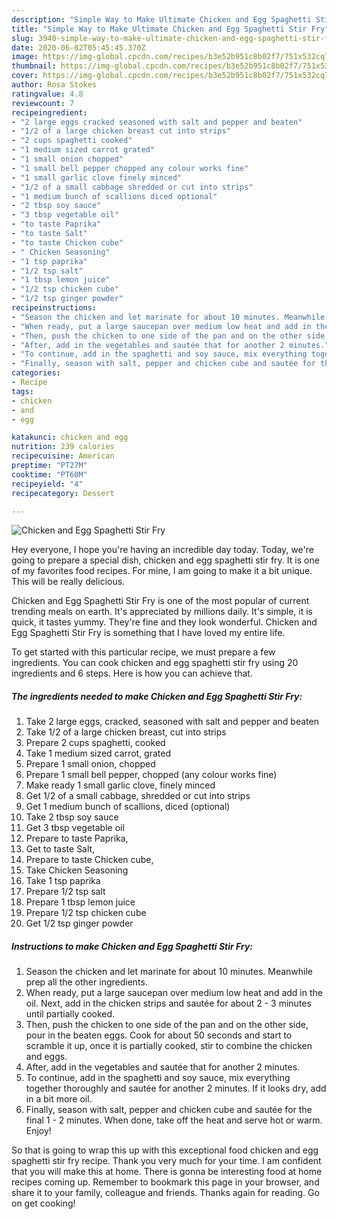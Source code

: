 ```yaml
---
description: "Simple Way to Make Ultimate Chicken and Egg Spaghetti Stir Fry"
title: "Simple Way to Make Ultimate Chicken and Egg Spaghetti Stir Fry"
slug: 3940-simple-way-to-make-ultimate-chicken-and-egg-spaghetti-stir-fry
date: 2020-06-02T05:45:45.370Z
image: https://img-global.cpcdn.com/recipes/b3e52b951c8b02f7/751x532cq70/chicken-and-egg-spaghetti-stir-fry-recipe-main-photo.jpg
thumbnail: https://img-global.cpcdn.com/recipes/b3e52b951c8b02f7/751x532cq70/chicken-and-egg-spaghetti-stir-fry-recipe-main-photo.jpg
cover: https://img-global.cpcdn.com/recipes/b3e52b951c8b02f7/751x532cq70/chicken-and-egg-spaghetti-stir-fry-recipe-main-photo.jpg
author: Rosa Stokes
ratingvalue: 4.8
reviewcount: 7
recipeingredient:
- "2 large eggs cracked seasoned with salt and pepper and beaten"
- "1/2 of a large chicken breast cut into strips"
- "2 cups spaghetti cooked"
- "1 medium sized carrot grated"
- "1 small onion chopped"
- "1 small bell pepper chopped any colour works fine"
- "1 small garlic clove finely minced"
- "1/2 of a small cabbage shredded or cut into strips"
- "1 medium bunch of scallions diced optional"
- "2 tbsp soy sauce"
- "3 tbsp vegetable oil"
- "to taste Paprika"
- "to taste Salt"
- "to taste Chicken cube"
- " Chicken Seasoning"
- "1 tsp paprika"
- "1/2 tsp salt"
- "1 tbsp lemon juice"
- "1/2 tsp chicken cube"
- "1/2 tsp ginger powder"
recipeinstructions:
- "Season the chicken and let marinate for about 10 minutes. Meanwhile prep all the other ingredients."
- "When ready, put a large saucepan over medium low heat and add in the oil. Next, add in the chicken strips and sautée for about 2 - 3 minutes until partially cooked."
- "Then, push the chicken to one side of the pan and on the other side, pour in the beaten eggs. Cook for about 50 seconds and start to scramble it up, once it is partially cooked, stir to combine the chicken and eggs."
- "After, add in the vegetables and sautée that for another 2 minutes."
- "To continue, add in the spaghetti and soy sauce, mix everything together thoroughly and sautée for another 2 minutes. If it looks dry, add in a bit more oil."
- "Finally, season with salt, pepper and chicken cube and sautée for the final 1 - 2 minutes. When done, take off the heat and serve hot or warm. Enjoy!"
categories:
- Recipe
tags:
- chicken
- and
- egg

katakunci: chicken and egg 
nutrition: 239 calories
recipecuisine: American
preptime: "PT27M"
cooktime: "PT60M"
recipeyield: "4"
recipecategory: Dessert

---
```



![Chicken and Egg Spaghetti Stir Fry](https://img-global.cpcdn.com/recipes/b3e52b951c8b02f7/751x532cq70/chicken-and-egg-spaghetti-stir-fry-recipe-main-photo.jpg)

Hey everyone, I hope you're having an incredible day today. Today, we're going to prepare a special dish, chicken and egg spaghetti stir fry. It is one of my favorites food recipes. For mine, I am going to make it a bit unique. This will be really delicious.

Chicken and Egg Spaghetti Stir Fry is one of the most popular of current trending meals on earth. It's appreciated by millions daily. It's simple, it is quick, it tastes yummy. They're fine and they look wonderful. Chicken and Egg Spaghetti Stir Fry is something that I have loved my entire life.




To get started with this particular recipe, we must prepare a few ingredients. You can cook chicken and egg spaghetti stir fry using 20 ingredients and 6 steps. Here is how you can achieve that.

<!--inarticleads1-->

##### The ingredients needed to make Chicken and Egg Spaghetti Stir Fry:

1. Take 2 large eggs, cracked, seasoned with salt and pepper and beaten
1. Take 1/2 of a large chicken breast, cut into strips
1. Prepare 2 cups spaghetti, cooked
1. Take 1 medium sized carrot, grated
1. Prepare 1 small onion, chopped
1. Prepare 1 small bell pepper, chopped (any colour works fine)
1. Make ready 1 small garlic clove, finely minced
1. Get 1/2 of a small cabbage, shredded or cut into strips
1. Get 1 medium bunch of scallions, diced (optional)
1. Take 2 tbsp soy sauce
1. Get 3 tbsp vegetable oil
1. Prepare to taste Paprika,
1. Get to taste Salt,
1. Prepare to taste Chicken cube,
1. Take  Chicken Seasoning
1. Take 1 tsp paprika
1. Prepare 1/2 tsp salt
1. Prepare 1 tbsp lemon juice
1. Prepare 1/2 tsp chicken cube
1. Get 1/2 tsp ginger powder




<!--inarticleads2-->

##### Instructions to make Chicken and Egg Spaghetti Stir Fry:

1. Season the chicken and let marinate for about 10 minutes. Meanwhile prep all the other ingredients.
1. When ready, put a large saucepan over medium low heat and add in the oil. Next, add in the chicken strips and sautée for about 2 - 3 minutes until partially cooked.
1. Then, push the chicken to one side of the pan and on the other side, pour in the beaten eggs. Cook for about 50 seconds and start to scramble it up, once it is partially cooked, stir to combine the chicken and eggs.
1. After, add in the vegetables and sautée that for another 2 minutes.
1. To continue, add in the spaghetti and soy sauce, mix everything together thoroughly and sautée for another 2 minutes. If it looks dry, add in a bit more oil.
1. Finally, season with salt, pepper and chicken cube and sautée for the final 1 - 2 minutes. When done, take off the heat and serve hot or warm. Enjoy!




So that is going to wrap this up with this exceptional food chicken and egg spaghetti stir fry recipe. Thank you very much for your time. I am confident that you will make this at home. There is gonna be interesting food at home recipes coming up. Remember to bookmark this page in your browser, and share it to your family, colleague and friends. Thanks again for reading. Go on get cooking!
